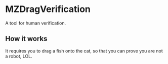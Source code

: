 # MZDragVerification

A tool for human verification.

## How it works

It requires you to drag a fish onto the cat, so that you can prove you are not a robot, LOL.

